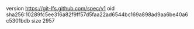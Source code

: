 version https://git-lfs.github.com/spec/v1
oid sha256:10289fc5ee316a82f9ff57d5faa22ad6544bc169a898ad9aa6be40a6c5301bdb
size 2957
